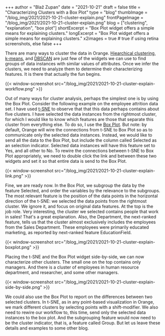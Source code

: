 +++
author = "Blaž Zupan"
date = "2021-10-21"
draft = false
title = "Characterizing Clusters with a Box Plot"
type = "blog"
thumbImage = "/blog_img/2021/2021-10-21-cluster-explain.png"
frontPageImage = "/blog_img/2021/2021-10-21-cluster-explain.png"
blog = ["clustering", "explanation", "box plot"]
shortExcerpt = "Box Plot widget offers a simple means for explaining clusters."
longExcerpt = "Box Plot widget offers a simple means for explaining clusters."
x2images = true  # true if using retina screenshots, else false
+++

There are many ways to cluster the data in Orange. [Hiearchical clustering](https://orangedatamining.com/widget-catalog/unsupervised/hierarchicalclustering/), [k-means](https://orangedatamining.com/widget-catalog/unsupervised/kmeans/), and [DBSCAN](https://orangedatamining.com/widget-catalog/unsupervised/DBSCAN/) are just few of the widgets we can use to find groups of data instances with similar values of attributes. Once we infer the clusters, we need to analyze them to determine their characterizing features. It is there that actually the fun begins.

{{< window-screenshot src="/blog_img/2021/2021-10-21-cluster-explain-workflow.png" >}}

Out of many ways for cluster analysis, perhaps the simplest one is by using the Box Plot. Consider the following example on the employee attrition data set. I have used [t-SNE](https://orangedatamining.com/widget-catalog/unsupervised/tsne/) to observe that that this data perhaps contains about five clusters. I have selected the data instances from the rightmost cluster, for which I would like to know which features are those that  separate this cluster from everything else. To do so, I use the [Box Plot](https://orangedatamining.com/widget-catalog/visualize/boxplot/). But note: by default, Orange will wire the connections from t-SNE to Box Plot so as to communicate only the selected data instances. Instead, we would like to send all the data to the Box Plot, but include the column called Selected as an selection indicator. Selected data instances will have this feature set to Yes, and all other to No. To rewire the connections between t-SNE to Box Plot appropriately, we need to double click the link and between these two widgets and set it so that entire data is send to the Box Plot.

{{< window-screenshot src="/blog_img/2021/2021-10-21-cluster-explain-link.png" >}}

Fine, we are ready now. In the Box Plot, we subgroup the data by the feature Selected, and order the variables by the relevance to the subgroups. The most relevant feature is the position of the data points in the horizontal direction of the t-SNE: we selected the data points from the rightmost cluster. We ignore it, and focus on original data features. At the top is the job role. Very interesting, the cluster we selected contains people that work in sales! That's a great explanation. Also, the Department, the next-ranked feature, tells us that the cluster almost exclusively includes the employees from the Sales Department. These employees were primarily educated marketing, as reported by next-ranked feature EducationField.

{{< window-screenshot src="/blog_img/2021/2021-10-21-cluster-explain-boxplot.png" >}}

Placing the t-SNE and the Box Plot widget side-by-side, we can now characterize other clusters. The small one on the top contains only managers. And there is a cluster of employees in human resource department, and researcher, and some other managers. 

{{< window-screenshot src="/blog_img/2021/2021-10-21-cluster-explain-side-by-side.png" >}}

We could also use the Box Plot to report on the differences between two selected clusters. In t-SNE, as in any point-based visualization in Orange, we mark different clusters by selecting points with a shift-modifier. We also need to rewire our workflow to, this time, send only the selected data instances to the box plot. And the subgrouping feature would now need to be the cluster indicator, that is, a feature called Group. But let us leave these details and examples to some other blog.